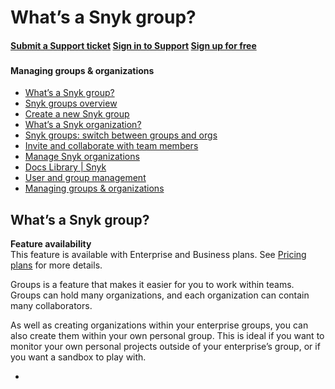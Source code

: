 # What’s a Snyk group?

#### [Submit a Support ticket](https://support.snyk.io/hc/en-us/requests/new) [Sign in to Support](https://support.snyk.io/hc/en-us/signin) [Sign up for free](https://snyk.io/login?cta=sign-up&loc=nav&page=support_docs_page)

### [ ](untitled-140.md) <a id="category-name"></a>

#### Managing groups & organizations

* [ What’s a Snyk group?](https://github.com/snyk/user-docs/tree/53fce7f51125484bfae446936b09a98076f1d418/hc/en-us/articles/360004037617-What-s-a-Snyk-group-/README.md)
* [ Snyk groups overview](https://github.com/snyk/user-docs/tree/53fce7f51125484bfae446936b09a98076f1d418/hc/en-us/articles/360004008378-Snyk-groups-overview/README.md)
* [ Create a new Snyk group](https://github.com/snyk/user-docs/tree/53fce7f51125484bfae446936b09a98076f1d418/hc/en-us/articles/360004008398-Create-a-new-Snyk-group/README.md)
* [ What’s a Snyk organization?](https://github.com/snyk/user-docs/tree/53fce7f51125484bfae446936b09a98076f1d418/hc/en-us/articles/360004037637-What-s-a-Snyk-organization-/README.md)
* [ Snyk groups: switch between groups and orgs](https://github.com/snyk/user-docs/tree/53fce7f51125484bfae446936b09a98076f1d418/hc/en-us/articles/360003946717-Snyk-groups-switch-between-groups-and-orgs/README.md)
* [ Invite and collaborate with team members](https://github.com/snyk/user-docs/tree/53fce7f51125484bfae446936b09a98076f1d418/hc/en-us/articles/360004399238-Invite-and-collaborate-with-team-members/README.md)
* [ Manage Snyk organizations](https://github.com/snyk/user-docs/tree/53fce7f51125484bfae446936b09a98076f1d418/hc/en-us/articles/360004008418-Manage-Snyk-organizations/README.md)
* [Docs Library \| Snyk](https://github.com/snyk/user-docs/tree/53fce7f51125484bfae446936b09a98076f1d418/hc/en-us/README.md)
* [User and group management](https://github.com/snyk/user-docs/tree/53fce7f51125484bfae446936b09a98076f1d418/hc/en-us/categories/360000599478-User-and-group-management/README.md)
* [Managing groups & organizations](https://github.com/snyk/user-docs/tree/53fce7f51125484bfae446936b09a98076f1d418/hc/en-us/sections/360001139598-Managing-groups-organizations/README.md)

## What’s a Snyk group?

**Feature availability**  
This feature is available with Enterprise and Business plans. See [Pricing plans](https://snyk.io/plans/) for more details.

Groups is a feature that makes it easier for you to work within teams. Groups can hold many organizations, and each organization can contain many collaborators.

As well as creating organizations within your enterprise groups, you can also create them within your own personal group. This is ideal if you want to monitor your own personal projects outside of your enterprise’s group, or if you want a sandbox to play with.

* 
